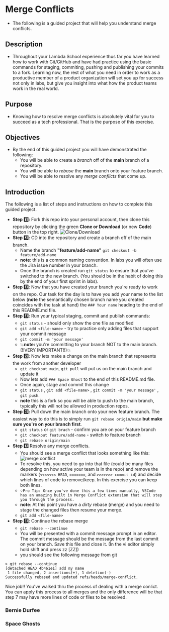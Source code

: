 # Merge Conflicts

- The following is a guided project that will help you understand merge conflicts.

## Description

- Throughout your Lambda School experience thus far you have learned how to work with Git/GitHub and have had practice using the basic commands for staging, commiting, pushing and publishing your commits to a fork. Learning now, the rest of what you need in order to work as a productive member of a product organization will set you up for success not only in labs, but give you insight into what how the product teams work in the real world.

## Purpose

- Knowing how to resolve merge conflicts is absolutely vital for you to succeed as a tech professional. That is the purpose of this exercise.

## Objectives

- By the end of this guided project you will have demonstrated the following:
  - You will be able to create a _branch_ off of the **main** branch of a repository.
  - You will be able to _rebase_ the **main** branch onto your feature branch.
  - You will be able to resolve any _merge conflicts_ that come up.

## Introduction

The following is a list of steps and instructions on how to complete this guided project.

- **Step 1️⃣:** Fork this repo into your personal account, then clone this repository by clicking the green **Clone or Download** (or new **Code**) button in the top right.
  ![Clone/Download](https://tk-assets.lambdaschool.com/054e5ad4-75cd-4b98-b929-7bf453bc8263_ScreenShot2020-04-13at7.31.05AM.png)
- **Step 2️⃣:** CD into the repository and create a branch off of the main branch.
  - Name the branch **"feature/add-name"** `git checkout -b feature/add-name`
  - **note**: this is a common naming convention. In labs you will often use the Jira issue number in your branch.
  - Once the branch is created run `git status` to ensure that you've switched to the new branch. (You should be in the habit of doing this by the end of your first sprint in labs).
- **Step 3️⃣:** Now that you have created your branch you're ready to work on the repo. Our task for the day is to have you add your name to the list below (**note** the semantically chosen branch name you created coincides with the task at hand) the `### Your name` heading to the end of this README.md file.
- **Step 4️⃣:** Run your typical staging, commit and publish commands:
  - `git status` - should only show the one file as modified
  - `git add <file-name>` - try to practice only adding files that support your commit message
  - `git commit -m 'your message'`
  - 💥**note:** you're committing to your branch NOT to the main branch. (!!VERY IMPORTANT!!)💥
- **Step 5️⃣:** Now lets make a change on the main branch that represents the work from another developer
  - `git checkout main`, `git pull` will put us on the main branch and update it
  - Now lets add `### Space Ghost` to the end of this README.md file.
  - Once again, stage and commit this change
  - `git status` , `git add <file-name>` , `git commit -m 'your message'` , `git push`.
  - **note** this is a fork so you will be able to push to the main branch, typically this will not be allowed in production repos.
- **Step 6️⃣:** Pull down the main branch onto your new feature branch. The easiest way to do this is to simply run `git rebase origin/main` **but make sure you're on your branch first**.
  - `git status` or `git brach` - confirm you are on your feature branch
  - `git checkout feature/add-name` - switch to feature branch
  - `git rebase origin/main`
- **Step 7️⃣** Resolve any merge conflicts.
  - You should see a merge conflict that looks something like this:
    ![merge conflict](https://tk-assets.lambdaschool.com/dd45683f-788d-4bd9-832e-ed901151615f_ScreenShot2020-04-13at8.38.36AM.png)
  - To resolve this, you need to go into that file (could be many files depending on how active your team is in the repo) and remove the markers (`<<<<<<< HEAD`, `=======`, and `>>>>>>> commit id`) and decide which lines of code to remove/keep. In this exercise you can keep both lines.
  - `💡Pro Tip: Once you've done this a few times manually, VSCode has an amazing built in Merge Conflict extension that will step you through the process.`
  - **note**: At this point you have a _dirty_ rebase (merge) and you need to stage the changed files then resume your merge.
  - `git add <file-name>`
- **Step 8️⃣:** Continue the rebase merge
  - `git rebase --continue`
  - You will be presented with a commit message prompt in an editor. The commit message should be the message from the last commit on your branch. Save this file and close it. (In the vi editor simply hold shift and press zz [ZZ])
  - you should see the following message from git
```
> git rebase --continue
[detached HEAD 4b461e1] add my name
 1 file changed, 2 insertions(+), 1 deletion(-)
Successfully rebased and updated refs/heads/merge-conflict.
```

Nice job!! You've walked thru the process of dealing with a merge conlict. You can apply this process to all merges and the only difference will be that step 7 may have more lines of code or files to be resolved.

### Bernie Durfee
### Space Ghosts